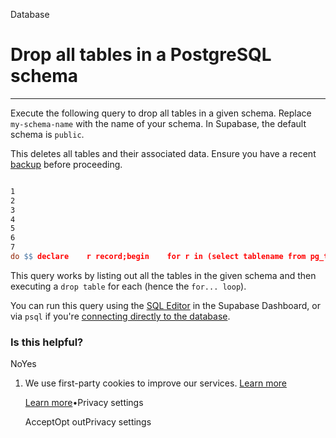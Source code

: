 Database

# Drop all tables in a PostgreSQL schema

* * *

Execute the following query to drop all tables in a given schema.
Replace `my-schema-name` with the name of your schema. In Supabase, the default schema is `public`.

This deletes all tables and their associated data. Ensure you have a recent [backup](https://supabase.com/docs/guides/platform/backups) before proceeding.

```flex

1
2
3
4
5
6
7
do $$ declare    r record;begin    for r in (select tablename from pg_tables where schemaname = 'my-schema-name') loop        execute 'drop table if exists ' || quote_ident(r.tablename) || ' cascade';    end loop;end $$;
```

This query works by listing out all the tables in the given schema and then executing a `drop table` for each (hence the `for... loop`).

You can run this query using the [SQL Editor](https://supabase.com/dashboard/project/_/sql) in the Supabase Dashboard, or via `psql` if you're [connecting directly to the database](https://supabase.com/docs/guides/database/connecting-to-postgres#direct-connections).

### Is this helpful?

NoYes

1. We use first-party cookies to improve our services. [Learn more](https://supabase.com/privacy#8-cookies-and-similar-technologies-used-on-our-european-services)



   [Learn more](https://supabase.com/privacy#8-cookies-and-similar-technologies-used-on-our-european-services)•Privacy settings





   AcceptOpt outPrivacy settings